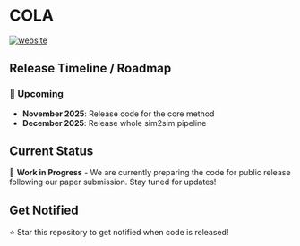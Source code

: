 # COLA

[![website](https://img.shields.io/badge/Project-0065D3?logo=rocket&logoColor=white)](https://yushi-du.github.io/COLA/)

## Release Timeline / Roadmap

### 📅 Upcoming
- **November 2025**: Release code for the core method
- **December 2025**: Release whole sim2sim pipeline

## Current Status
🚧 **Work in Progress** - We are currently preparing the code for public release following our paper submission. Stay tuned for updates!

## Get Notified
⭐ Star this repository to get notified when code is released!
